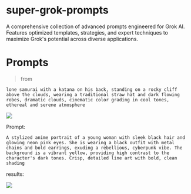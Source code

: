 # super-grok-prompts
A comprehensive collection of advanced prompts engineered for Grok AI. Features optimized templates, strategies, and expert techniques to maximize Grok's potential across diverse applications.



# Prompts

> from 
```
lone samurai with a katana on his back, standing on a rocky cliff above the clouds, wearing a traditional straw hat and dark flowing robes, dramatic clouds, cinematic color grading in cool tones, ethereal and serene atmosphere
```
![](https://pbs.twimg.com/media/Gd6nNsDW4AElTcE?format=jpg&name=large)

Prompt:
```
A stylized anime portrait of a young woman with sleek black hair and glowing neon pink eyes. She is wearing a black outfit with metal chains and bold earrings, exuding a rebellious, cyberpunk vibe. The background is a vibrant yellow, providing high contrast to the character's dark tones. Crisp, detailed line art with bold, clean shading
```
results:

![](https://pbs.twimg.com/media/Gd6oSoSXIAAwtkh?format=jpg&name=large)